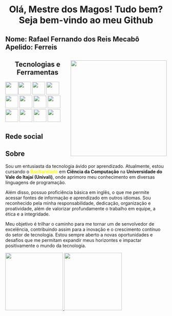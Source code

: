 <h1 align="center"> Olá, Mestre dos Magos! Tudo bem? Seja bem-vindo ao meu Github </h1>

<h2>
  <b>Nome:</b> Rafael Fernando dos Reis Mecabô <br>
  <b>Apelido:</b> Ferreis

</h2>
<div>
  <img width="300px" align="right" style="max-width: 100%;"
    src="https://github.com/ferreis/ferreis/assets/7143672/e7a256aa-9b15-4bcc-bccc-89bbda416aae" />
  <div style="align: left">
    <h2 align="center"> Tecnologias e Ferramentas </h2>
    <img src="https://cdn.jsdelivr.net/gh/devicons/devicon@latest/icons/cplusplus/cplusplus-plain.svg" width="40"
      height="40" /><img src="https://cdn.jsdelivr.net/gh/devicons/devicon@latest/icons/csharp/csharp-plain.svg"
      width="40" height="40" />
    <img src="https://cdn.jsdelivr.net/gh/devicons/devicon@latest/icons/java/java-plain.svg" width="40" height="40" />
    <img src="https://cdn.jsdelivr.net/gh/devicons/devicon@latest/icons/javascript/javascript-plain.svg" width="40"
      height="40" />
    <img src="https://cdn.jsdelivr.net/gh/devicons/devicon@latest/icons/php/php-plain.svg" width="40" height="40" />
    <img src="https://cdn.jsdelivr.net/gh/devicons/devicon@latest/icons/mysql/mysql-plain-wordmark.svg" width="40"
      height="40" />
    <img src="https://cdn.jsdelivr.net/gh/devicons/devicon@latest/icons/python/python-original.svg" width="40"
      height="40" />
    <img src="https://cdn.jsdelivr.net/gh/devicons/devicon@latest/icons/angularjs/angularjs-plain.svg" width="40"
      height="40" />
    <img src="https://cdn.jsdelivr.net/gh/devicons/devicon@latest/icons/css3/css3-plain.svg" width="40" height="40" />
    <img src="https://cdn.jsdelivr.net/gh/devicons/devicon@latest/icons/html5/html5-plain.svg" width="40" height="40" />
    <img src="https://cdn.jsdelivr.net/gh/devicons/devicon@latest/icons/filezilla/filezilla-plain.svg" width="40"
      height="40" />
    <img src="https://cdn.jsdelivr.net/gh/devicons/devicon@latest/icons/git/git-plain.svg" width="40" height="40" />

<h2>Rede social</h2>

<h2> Sobre </h2>
<p>Sou um entusiasta da tecnologia ávido por aprendizado. Atualmente, estou cursando o <b style="color: yellow">Bacharelado</b> em <b>Ciência da
Computação</b> na <b >Universidade do Vale do Itajaí (Univali)</b>, onde aprimoro meu conhecimento em diversas linguagens
de programação.</p>
<p>Além disso, possuo proficiência básica em inglês, o que me permite acessar fontes de informação e aprendizado em
outros idiomas. Sou reconhecido pela minha responsabilidade, dedicação, organização e proatividade, além de
valorizar profundamente o trabalho em equipe, a ética e a integridade.</p>

<p>Meu objetivo é trilhar o caminho para me tornar um de
senvolvedor de excelência, contribuindo assim para a inovação e o crescimento contínuo do setor de tecnologia. Estou
sempre aberto a novas oportunidades e desafios que me permitam expandir meus horizontes e impactar positivamente o
mundo da tecnologia.</p>
</div>
</div>
<div>
  <a href="https://github.com/ferreis">
    <img loading="lazy" height="180em"
      src="https://github-readme-stats.vercel.app/api/top-langs/?username=ferreis&layout=compact&langs_count=7&theme=dracula" />
    <img loading="lazy" height="180em"
      src="https://github-readme-stats.vercel.app/api?username=ferreis&show_icons=true&theme=dracula&include_all_commits=true&count_private=true" />
</div>
